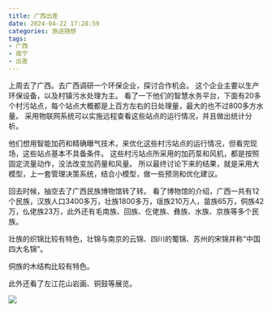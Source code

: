 ```yaml
---
title: 广西出差
date: 2024-04-22 17:28:59
categories: 旅途随想
tags:
- 广西
- 南宁
- 出差
---
```


上周去了广西。去广西调研一个环保企业，探讨合作机会。
这个企业主要以生产环保设备，以及村镇污水处理为主。
看了一下他们的智慧水务平台，下面有20多个村污站点，每个站点大概都是上百方左右的日处理量，最大的也不过800多方水量。
采用物联网系统可以实施远程查看这些站点的运行情况，并且做出统计分析。

他们想用智能加药和精确曝气技术，来优化这些村污站点的运行情况，但看完现场，这些站点基本不具备条件。
这些村污站点所采用的加药泵和风机，都是按照固定流量动作，没法改变加药量和风量。
所以最终讨论下来的结果，就是采用大模型，上一套管理决策系统，结合小模型，做一些预测和优化建议。

回去时候，抽空去了广西民族博物馆转了转。
看了博物馆的介绍，广西一共有12个民族，汉族人口3400多万，壮族1800多万，瑶族210万人，苗族65万，侗族42万，仫佬族23万，此外还有毛南族、回族、仡佬族、彝族、水族、京族等多个民族。

壮族的织锦比较有特色，壮锦与南京的云锦、四川的蜀锦、苏州的宋锦并称“中国四大名锦”。

侗族的木结构比较有特色。

此外还看了左江花山岩画、铜鼓等展览。

![](广西民族博物馆.jpg)
